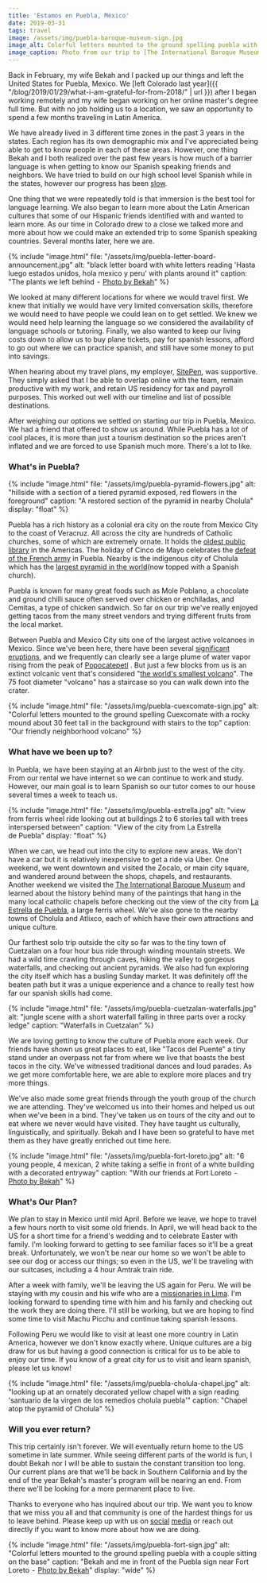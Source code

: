 ```yaml
---
title: 'Estamos en Puebla, México'
date: 2019-03-31
tags: travel
image: /assets/img/puebla-baroque-museum-sign.jpg
image_alt: Colorful letters mounted to the ground spelling puebla with a white museum in the background with tall, white, curving walls
image_caption: Photo from our trip to [The International Baroque Museum](http://mib.puebla.gob.mx/en/)
---
```


Back in February, my wife Bekah and I packed up our things and left the United
States for Puebla, Mexico. We [left Colorado last year]({{ "/blog/2019/01/29/what-i-am-grateful-for-from-2018/" | url }}) after I began working remotely and my wife began
working on her online master's degree full time. But with no job holding us to
a location, we saw an opportunity to spend a few months traveling in Latin
America.

We have already lived in 3 different time zones in the past 3 years in the
states. Each region has its own demographic mix and I've appreciated being
able to get to know people in each of these areas. However, one thing Bekah
and I both realized over the past few years is how much of a barrier language
is when getting to know our Spanish speaking friends and neighbors. We have
tried to build on our high school level Spanish while in the states, however
our progress has been
[slow](https://twitter.com/ajciccarello/status/1085804694763520006).

One thing that we were repeatedly told is that immersion is the best tool for
language learning. We also began to learn more about the Latin American
cultures that some of our Hispanic friends identified with and wanted to learn
more. As our time in Colorado drew to a close we talked more and more about
how we could make an extended trip to some Spanish speaking countries. Several
months later, here we are.

{% include "image.html"
    file: "/assets/img/puebla-letter-board-announcement.jpg"
    alt: "black letter board with white letters reading 'Hasta luego estados unidos, hola mexico y peru' with plants around it"
    caption: "The plants we left behind  -  [Photo by Bekah](https://www.instagram.com/p/BtT3LVvHNmK/)"
%}

We looked at many different locations for where we would travel first. We knew
that initially we would have very limited conversation skills, therefore we
would need to have people we could lean on to get settled. We knew we would
need help learning the language so we considered the availability of language
schools or tutoring. Finally, we also wanted to keep our living costs down to
allow us to buy plane tickets, pay for spanish lessons, afford to go out where
we can practice spanish, and still have some money to put into savings.

When hearing about my travel plans, my employer,
[SitePen](https://www.sitepen.com/about/jobs.html), was supportive. They
simply asked that I be able to overlap online with the team, remain productive
with my work, and retain US residency for tax and payroll purposes. This
worked out well with our timeline and list of possible destinations.

After weighing our options we settled on starting our trip in Puebla, Mexico.
We had a friend that offered to show us around. While Puebla has a lot of cool
places, it is more than just a tourism destination so the prices aren't
inflated and we are forced to use Spanish much more. There's a lot to like.

### What's in Puebla?

{% include "image.html"
    file: "/assets/img/puebla-pyramid-flowers.jpg"
    alt: "hillside with a section of a tiered pyramid exposed, red flowers in the foreground"
    caption: "A restored section of the pyramid in nearby Cholula"
    display: "float"
%}

Puebla has a rich history as a colonial era city on the route from Mexico City
to the coast of Veracruz. All across the city are hundreds of Catholic
churches, some of which are extremely ornate. It holds the [oldest public library](https://www.wmf.org/project/palafoxiana-library) in the Americas. The
holiday of Cinco de Mayo celebrates the [defeat of the French army](https://en.wikipedia.org/wiki/Battle_of_Puebla) in Puebla. Nearby is the
indigenous city of Cholula which has the [largest pyramid in the world](https://en.wikipedia.org/wiki/Great_Pyramid_of_Cholula)(now topped with
a Spanish church).

Puebla is known for many great foods such as Mole Poblano, a chocolate and
ground chilli sauce often served over chicken or enchiladas, and Cemitas, a
type of chicken sandwich. So far on our trip we've really enjoyed getting
tacos from the many street vendors and trying different fruits from the local
market.

Between Puebla and Mexico City sits one of the largest active volcanoes in
Mexico. Since we've been here, there have been several [significant eruptions](https://news.sky.com/story/mexico-on-alert-after-popocatepetl-volcano-spews-ash-near-capital-11677848), and we frequently can clearly see a
large plume of water vapor rising from the peak of
[Popocatepetl](https://en.wikipedia.org/wiki/Popocat%C3%A9petl) . But just a
few blocks from us is an extinct volcanic vent that's considered "[the world's smallest volcano](http://www.aroundthisworld.com/cuexcomate-smallest-volcano-world-puebla-mexico/)". The 75 foot diameter "volcano" has a staircase so you
can walk down into the crater.

{% include "image.html"
    file: "/assets/img/puebla-cuexcomate-sign.jpg"
    alt: "Colorful letters mounted to the ground spelling Cuexcomate with a rocky mound about 30 feet tall in the background with stairs to the top"
    caption: "Our friendly neighborhood volcano"
%}

### What have we been up to?

In Puebla, we have been staying at an Airbnb just to the west of the city.
From our rental we have internet so we can continue to work and study.
However, our main goal is to learn Spanish so our tutor comes to our house
several times a week to teach us.

{% include "image.html"
    file: "/assets/img/puebla-estrella.jpg"
    alt: "view from ferris wheel ride looking out at buildings 2 to 6 stories tall with trees interspersed between"
    caption: "View of the city from La Estrella de Puebla"
    display: "float"
%}

When we can, we head out into the city to explore new areas. We don't have a
car but it is relatively inexpensive to get a ride via Uber. One weekend, we
went downtown and visited the Zocalo, or main city square, and wandered around
between the shops, chapels, and restaurants. Another weekend we visited the
[The International Baroque Museum](http://mib.puebla.gob.mx/en/) and learned
about the history behind many of the paintings that hang in the many local
catholic chapels before checking out the view of the city from [La Estrella de Puebla](https://www.instagram.com/laestrelladepuebla/), a large ferris wheel.
We've also gone to the nearby towns of Cholula and Atlixco, each of which have
their own attractions and unique culture.

Our farthest solo trip outside the city so far was to the tiny town of
Cuetzalan on a four hour bus ride through winding mountain streets. We had a
wild time crawling through caves, hiking the valley to gorgeous waterfalls,
and checking out ancient pyramids. We also had fun exploring the city itself
which has a busling Sunday market. It was definitely off the beaten path but
it was a unique experience and a chance to really test how far our spanish
skills had come.

{% include "image.html"
    file: "/assets/img/puebla-cuetzalan-waterfalls.jpg"
    alt: "jungle scene with a short waterfall falling in three parts over a rocky ledge"
    caption: "Waterfalls in Cuetzalan"
%}

We are loving getting to know the culture of Puebla more each week. Our
friends have shown us great places to eat, like "Tacos del Puente" a tiny
stand under an overpass not far from where we live that boasts the best tacos
in the city. We've witnessed traditional dances and loud parades. As we get
more comfortable here, we are able to explore more places and try more things.

We've also made some great friends through the youth group of the church we
are attending. They've welcomed us into their homes and helped us out when
we've been in a bind. They've taken us on tours of the city and out to eat
where we never would have visited. They have taught us culturally,
linguistically, and spiritually. Bekah and I have been so grateful to have met
them as they have greatly enriched out time here.

{% include "image.html"
    file: "/assets/img/puebla-fort-loreto.jpg"
    alt: "6 young people, 4 mexican, 2 white taking a selfie in front of a white building with a decorated entryway"
    caption: "With our friends at Fort Loreto  -  [Photo by Bekah](https://www.instagram.com/p/BvSlFn2nVck/)"
%}

### What's Our Plan?

We plan to stay in Mexico until mid April. Before we leave, we hope to travel
a few hours north to visit some old friends. In April, we will head back to
the US for a short time for a friend's wedding and to celebrate Easter with
family. I'm looking forward to getting to see familiar faces so it'll be a
great break. Unfortunately, we won't be near our home so we won't be able to
see our dog or access our things; so even in the US, we'll be traveling with
our suitcases, including a 4 hour Amtrak train ride.

After a week with family, we'll be leaving the US again for Peru. We will be
staying with my cousin and his wife who are a [missionaries in Lima](https://give.wol.org/location/peru). I'm looking forward to spending
time with him and his family and checking out the work they are doing there.
I'll still be working, but we are hoping to find some time to visit Machu
Picchu and continue taking spanish lessons.

Following Peru we would like to visit at least one more country in Latin
America, however we don't know exactly where. Unique cultures are a big draw
for us but having a good connection is critical for us to be able to enjoy our
time. If you know of a great city for us to visit and learn spanish, please
let us know!

{% include "image.html"
    file: "/assets/img/puebla-cholula-chapel.jpg"
    alt: "looking up at an ornately decorated yellow chapel with a sign reading 'santuario de la virgen de los remedios cholula puebla'"
    caption: "Chapel atop the pyramid of Cholula"
%}

### Will you ever return?

This trip certainly isn't forever. We will eventually return home to the US
sometime in late summer. While seeing different parts of the world is fun, I
doubt Bekah nor I will be able to sustain the constant transition too long.
Our current plans are that we'll be back in Southern California and by the end
of the year Bekah's master's program will be nearing an end. From there we'll
be looking for a more permanent place to live.

Thanks to everyone who has inquired about our trip. We want you to know that
we miss you all and that community is one of the hardest things for us to
leave behind. Please keep up with us on
[social](https://www.instagram.com/ajciccarello/)
[media](https://www.instagram.com/bekahbugs/) or reach out directly if you
want to know more about how we are doing.

{% include "image.html"
    file: "/assets/img/puebla-fort-sign.jpg"
    alt: "Colorful letters mounted to the ground spelling puebla with a couple sitting on the base"
    caption: "Bekah and me in front of the Puebla sign near Fort Loreto  -  [Photo by Bekah](https://www.instagram.com/p/BvSlFn2nVck/)"
    display: "wide"
%}

